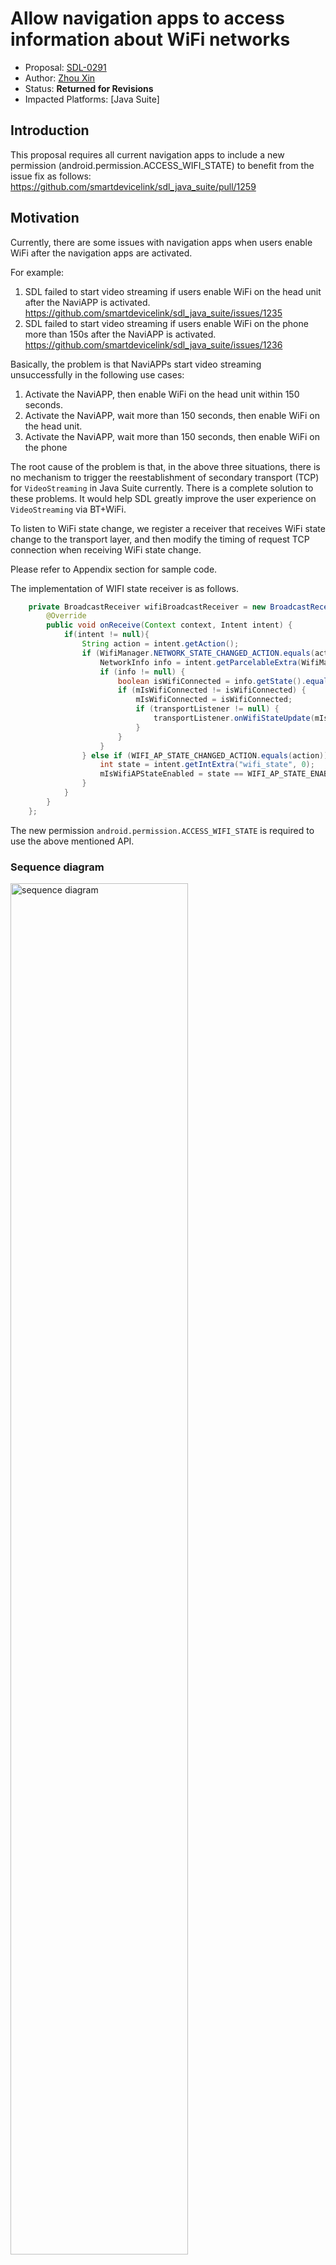 # Allow navigation apps to access information about WiFi networks


* Proposal: [SDL-0291](0291-allows-navigation-apps-to-access-information-about-Wi-Fi-networks.md)
* Author: [Zhou Xin](https://github.com/zhouxin627)
* Status: **Returned for Revisions**
* Impacted Platforms: [Java Suite]

## Introduction
This proposal requires all current navigation apps to include a new permission (android.permission.ACCESS_WIFI_STATE) to benefit from the issue fix as follows:
https://github.com/smartdevicelink/sdl_java_suite/pull/1259


## Motivation
Currently, there are some issues with navigation apps when users enable WiFi after the navigation apps are activated.

For example:
1. SDL failed to start video streaming if users enable WiFi on the head unit after the NaviAPP is activated.
https://github.com/smartdevicelink/sdl_java_suite/issues/1235
2. SDL failed to start video streaming if users enable WiFi on the phone more than 150s after the NaviAPP is activated.
https://github.com/smartdevicelink/sdl_java_suite/issues/1236

Basically, the problem is that NaviAPPs start video streaming unsuccessfully in the following use cases:

1. Activate the NaviAPP, then enable WiFi on the head unit within 150 seconds.
2. Activate the NaviAPP, wait more than 150 seconds, then enable WiFi on the head unit.
3. Activate the NaviAPP, wait more than 150 seconds, then enable WiFi on the phone

The root cause of the problem is that, in the above three situations, there is no mechanism to trigger the reestablishment of secondary transport (TCP) for `VideoStreaming` in Java Suite currently.
There is a complete solution to these problems.
It would help SDL greatly improve the user experience on `VideoStreaming` via BT+WiFi.

To listen to WiFi state change, we register a receiver that receives WiFi state change to the transport layer, and then modify the timing of request TCP connection when receiving WiFi state change.

Please refer to Appendix section for sample code.

The implementation of WIFI state receiver is as follows.
```Java
    private BroadcastReceiver wifiBroadcastReceiver = new BroadcastReceiver() {
        @Override
        public void onReceive(Context context, Intent intent) {
            if(intent != null){
                String action = intent.getAction();
                if (WifiManager.NETWORK_STATE_CHANGED_ACTION.equals(action)) {
                    NetworkInfo info = intent.getParcelableExtra(WifiManager.EXTRA_NETWORK_INFO);
                    if (info != null) {
                        boolean isWifiConnected = info.getState().equals(NetworkInfo.State.CONNECTED);
                        if (mIsWifiConnected != isWifiConnected) {
                            mIsWifiConnected = isWifiConnected;
                            if (transportListener != null) {
                                transportListener.onWifiStateUpdate(mIsWifiConnected);
                            }
                        }
                    }
                } else if (WIFI_AP_STATE_CHANGED_ACTION.equals(action)) {
                    int state = intent.getIntExtra("wifi_state", 0);
                    mIsWifiAPStateEnabled = state == WIFI_AP_STATE_ENABLED;
                }
            }
        }
    };
```
The new permission `android.permission.ACCESS_WIFI_STATE` is required to use the above mentioned API.

### Sequence diagram
<img src="../assets/proposals/0291-allows-navigation-apps-to-access-information-about-Wi-Fi-networks/sequence_diagram.png" alt="sequence diagram" class="inline" height= "75%" width= "75%" /> 

## Proposed solution
Add manifest permission to navigation apps that allows them to access information about WiFi networks.

```xml
    <!-- Required to check if WiFi is enabled -->
    <uses-permission android:name="android.permission.ACCESS_NETWORK_STATE" />
    <uses-permission android:name="android.permission.FOREGROUND_SERVICE" />
+   <uses-permission android:name="android.permission.ACCESS_WIFI_STATE" />
```

## Potential downsides
No downsides were identified.

## Impact on existing code
This will be a minor version change to the Java Suite Library.

## Alternatives considered
No alternatives were identified.

## Appendix
### Sample Code
#### VideoStreamManager.java
```java
    @Override
    public void start(CompletionListener listener) {
+       this.listener = listener;
+       hasStarted = false;
        isTransportAvailable = internalInterface.isTransportForServiceAvailable(SessionType.NAV);
        getVideoStreamingParams();
        checkState();
        super.start(listener);
    }
...
    @Override
    protected void onTransportUpdate(List<TransportRecord> connectedTransports, boolean audioStreamTransportAvail, boolean videoStreamTransportAvail){
        isTransportAvailable = videoStreamTransportAvail;
        if(internalInterface.getProtocolVersion().isNewerThan(new Version(5,1,0)) >= 0){
            if(videoStreamTransportAvail){
+               if (hasStarted && listener != null && getState() == SETTING_UP) {
+                   // When the TCP connection is disconnected, the stateMachine will be set to SETTING_UP in 4.11.0.
+                   start(listener);
+               } else {
                    checkState();
+               }
            }
        }else{
            //The protocol version doesn't support simultaneous transports.
            if(!videoStreamTransportAvail){
                //If video streaming isn't available on primary transport then it is not possible to
                //use the video streaming manager until a complete register on a transport that
                //supports video
                transitionToState(ERROR);
            }
        }
    }
```
#### TransportManager.java
```java
    public class TransportManager extends TransportManagerBase{
        private static final String TAG = "TransportManager";
+       private static final String WIFI_AP_STATE_CHANGED_ACTION = "android.net.wifi.WIFI_AP_STATE_CHANGED";
+       private static final int WIFI_AP_STATE_ENABLED = 13;

        TransportBrokerImpl transport;
...
        @Override
        public void start(){
            if(transport != null){
                if (!transport.start()){
                    //Unable to connect to a router service
                    if(transportListener != null){
                        transportListener.onError("Unable to connect with the router service");
                    }
                }
            }else if(legacyBluetoothTransport != null){
                legacyBluetoothTransport.start();
            }

+           if(contextWeakReference.get() != null) {
+               IntentFilter intentFilter = new IntentFilter();
+               intentFilter.addAction(WifiManager.NETWORK_STATE_CHANGED_ACTION);
+               intentFilter.addAction(WIFI_AP_STATE_CHANGED_ACTION);
+               contextWeakReference.get().registerReceiver(wifiBroadcastReceiver, intentFilter);
+           }
        }

        @Override
        public void close(long sessionId){
            if(transport != null) {
                transport.removeSession(sessionId);
                transport.stop();
            }else if(legacyBluetoothTransport != null){
                legacyBluetoothTransport.stop();
                legacyBluetoothTransport = null;
            }

+           if(contextWeakReference != null){
+               contextWeakReference.get().unregisterReceiver(wifiBroadcastReceiver);
+           }
        }
...
+       private BroadcastReceiver wifiBroadcastReceiver = new BroadcastReceiver() {
+           @Override
+           public void onReceive(Context context, Intent intent) {
+               if(intent != null){
+                   String action = intent.getAction();
+                   if (WifiManager.NETWORK_STATE_CHANGED_ACTION.equals(action)) {
+                       NetworkInfo info = intent.getParcelableExtra(WifiManager.EXTRA_NETWORK_INFO);
+                       if (info != null) {
+                           boolean isWifiConnected = info.getState().equals(NetworkInfo.State.CONNECTED);
+                           if (mIsWifiConnected != isWifiConnected) {
+                               mIsWifiConnected = isWifiConnected;
+                               if (transportListener != null) {
+                                   transportListener.onWifiStateUpdate(mIsWifiConnected);
+                               }
+                           }
+                       }
+                   } else if (WIFI_AP_STATE_CHANGED_ACTION.equals(action)) {
+                       int state = intent.getIntExtra("wifi_state", 0);
+                       mIsWifiAPStateEnabled = state == WIFI_AP_STATE_ENABLED;
+                   }
+               }
+           }
+       };
```
#### SdlProtocolBase.java
```java
    private boolean isSecondaryTransportAvailable(boolean onlyHighBandwidth){
        if (supportedSecondaryTransports != null) {
            for (TransportType supportedSecondary : supportedSecondaryTransports) {
                if(!onlyHighBandwidth || supportedSecondary == TransportType.USB || supportedSecondary == TransportType.TCP) {
                    if (transportManager != null && transportManager.isConnected(supportedSecondary, null)) {
                        //A supported secondary transport is already connected
                        return true;
                    } else if (secondaryTransportParams != null && secondaryTransportParams.containsKey(supportedSecondary)
+                           && (transportManager != null && (transportManager.isWifiConnected() || transportManager.isWifiAPStateEnabled()))) {
                        //A secondary transport is available to connect to
                        return true;
                    }
                }
            }
        }
        // No supported secondary transports
        return false;
    }

    public void startService(SessionType serviceType, byte sessionID, boolean isEncrypted) {
...
                //If the secondary transport isn't connected yet that will have to be performed first

                List<ISecondaryTransportListener> listenerList = secondaryTransportListeners.get(secondaryTransportType);
                if(listenerList == null){
                    listenerList = new ArrayList<>();
                    secondaryTransportListeners.put(secondaryTransportType, listenerList);
                }
+               else {
+                   listenerList.clear();
+               }
...
    @SuppressWarnings("FieldCanBeLocal")
    final TransportManagerBase.TransportEventListener transportEventListener = new TransportManagerBase.TransportEventListener() {
...
        @Override
        public void onTransportDisconnected(String info, TransportRecord disconnectedTransport, List<TransportRecord> connectedTransports) {
            if (disconnectedTransport == null) {
                Log.d(TAG, "onTransportDisconnected");
                if (transportManager != null) {
                    transportManager.close(iSdlProtocol.getSessionId());
                }
                iSdlProtocol.shutdown("No transports left connected");
                return;
            } else {
                Log.d(TAG, "onTransportDisconnected - " + disconnectedTransport.getType().name());
+               if (disconnectedTransport.getType() == TransportType.TCP && secondaryTransportParams != null) {
+                   if (activeTransports.containsValue(disconnectedTransport)
+                           && (transportManager != null && (transportManager.isWifiConnected() || transportManager.isWifiAPStateEnabled()))) {
+                       // If the established TCP connection is disconnected, the corresponding IP and port are invalid and should be removed from the list.
+                       // Otherwise, isTransportForServiceAvailable is always true after disconnection.
+                       // Do not remove when WiFi is connected or access point is enabled on mobile device, because the app needs to use it when connected again.
+                       secondaryTransportParams.remove(TransportType.TCP);
+                   }
+               }
            }
...
        @Override
        public boolean onLegacyModeEnabled(String info) {
            //Await a connection from the legacy transport
            if(requestedPrimaryTransports!= null && requestedPrimaryTransports.contains(TransportType.BLUETOOTH)
                    && !SdlProtocolBase.this.requiresHighBandwidth){
                Log.d(TAG, "Entering legacy mode; creating new protocol instance");
                reset();
                return true;
            }else{
                Log.d(TAG, "Bluetooth is not an acceptable transport; not moving to legacy mode");
                return false;
            }
        }

+       @Override
+       public void onWifiStateUpdate(boolean isWifiConnected) {
+           Log.d(TAG, "onWifiStateUpdate: isWifiConnected = " + isWifiConnected);
+           if (isWifiConnected) {
+               notifyDevTransportListener();
+           }
+       }
    };
...
        /**
         * Directing method that will push the packet to the method that can handle it best
         * @param packet a control frame packet
         */
        private void handleControlFrame(SdlPacket packet) {
            Integer frameTemp = packet.getFrameInfo();
            Byte frameInfo = frameTemp.byteValue();
...
            } else if (frameInfo == FrameDataControlFrameType.TransportEventUpdate.getValue()) {

                // Get TCP params
                String ipAddr = (String) packet.getTag(ControlFrameTags.RPC.TransportEventUpdate.TCP_IP_ADDRESS);
                Integer port = (Integer) packet.getTag(ControlFrameTags.RPC.TransportEventUpdate.TCP_PORT);

                if(secondaryTransportParams == null){
                    secondaryTransportParams = new HashMap<>();
                }

                if(ipAddr != null && port != null) {
                    String address = (port != null && port > 0) ? ipAddr + ":" + port : ipAddr;
                    secondaryTransportParams.put(TransportType.TCP, new TransportRecord(TransportType.TCP,address));

                    //A new secondary transport just became available. Notify the developer.
                    notifyDevTransportListener();
+               } else {
+                   // Remove secondaryTransportParams when head unit WiFi is disconnected.
+                   secondaryTransportParams.remove(TransportType.TCP);
                }

            }
```
#### TransportManagerBase.java
```java
public abstract class TransportManagerBase {
    private static final String TAG = "TransportManagerBase";

    final Object TRANSPORT_STATUS_LOCK;

    final List<TransportRecord> transportStatus;
    final TransportEventListener transportListener;
+   boolean mIsWifiConnected;
+   boolean mIsWifiAPStateEnabled;
...
    public void requestSecondaryTransportConnection(byte sessionId, TransportRecord transportRecord){
        //Base implementation does nothing
    }

+   public boolean isWifiConnected() {
+       return mIsWifiConnected;
+   }
+
+   public boolean isWifiAPStateEnabled() {
+       return mIsWifiAPStateEnabled;
+   }
...
    public interface TransportEventListener{
        /** Called to indicate and deliver a packet received from transport */
        void onPacketReceived(SdlPacket packet);

        /** Called to indicate that transport connection was established */
        void onTransportConnected(List<TransportRecord> transports);

        /** Called to indicate that transport was disconnected (by either side) */
        void onTransportDisconnected(String info, TransportRecord type, List<TransportRecord> connectedTransports);

        // Called when the transport manager experiences an unrecoverable failure
        void onError(String info);
        /**
         * Called when the transport manager has determined it needs to move towards a legacy style
         * transport connection. It will always be bluetooth.
         * @param info simple info string about the situation
         * @return if the listener is ok with entering legacy mode
         */
        boolean onLegacyModeEnabled(String info);

+       /** Called to indicate that Wifi was connected/disconnected (by HS side) */
+       void onWifiStateUpdate(boolean isWifiConnected);
    }
}
```
